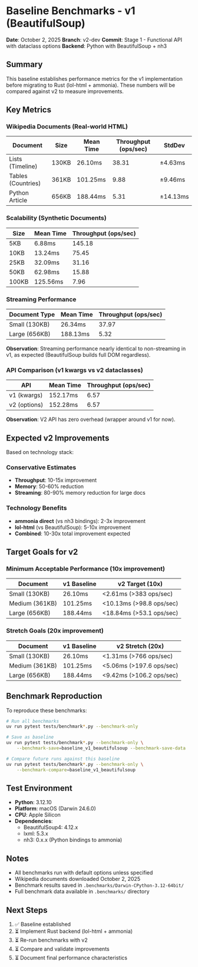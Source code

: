 # Baseline Benchmarks - v1 (BeautifulSoup)

**Date**: October 2, 2025
**Branch**: v2-dev
**Commit**: Stage 1 - Functional API with dataclass options
**Backend**: Python with BeautifulSoup + nh3

## Summary

This baseline establishes performance metrics for the v1 implementation before migrating to Rust (lol-html + ammonia). These numbers will be compared against v2 to measure improvements.

## Key Metrics

### Wikipedia Documents (Real-world HTML)

| Document           | Size  | Mean Time | Throughput (ops/sec) | StdDev   |
| ------------------ | ----- | --------- | -------------------- | -------- |
| Lists (Timeline)   | 130KB | 26.10ms   | 38.31                | ±4.63ms  |
| Tables (Countries) | 361KB | 101.25ms  | 9.88                 | ±9.46ms  |
| Python Article     | 656KB | 188.44ms  | 5.31                 | ±14.13ms |

### Scalability (Synthetic Documents)

| Size  | Mean Time | Throughput (ops/sec) |
| ----- | --------- | -------------------- |
| 5KB   | 6.88ms    | 145.18               |
| 10KB  | 13.24ms   | 75.45                |
| 25KB  | 32.09ms   | 31.16                |
| 50KB  | 62.98ms   | 15.88                |
| 100KB | 125.56ms  | 7.96                 |

### Streaming Performance

| Document Type | Mean Time | Throughput (ops/sec) |
| ------------- | --------- | -------------------- |
| Small (130KB) | 26.34ms   | 37.97                |
| Large (656KB) | 188.13ms  | 5.32                 |

**Observation**: Streaming performance nearly identical to non-streaming in v1, as expected (BeautifulSoup builds full DOM regardless).

### API Comparison (v1 kwargs vs v2 dataclasses)

| API          | Mean Time | Throughput (ops/sec) |
| ------------ | --------- | -------------------- |
| v1 (kwargs)  | 152.17ms  | 6.57                 |
| v2 (options) | 152.28ms  | 6.57                 |

**Observation**: V2 API has zero overhead (wrapper around v1 for now).

## Expected v2 Improvements

Based on technology stack:

### Conservative Estimates

- **Throughput**: 10-15x improvement
- **Memory**: 50-60% reduction
- **Streaming**: 80-90% memory reduction for large docs

### Technology Benefits

- **ammonia direct** (vs nh3 bindings): 2-3x improvement
- **lol-html** (vs BeautifulSoup): 5-10x improvement
- **Combined**: 10-30x total improvement expected

## Target Goals for v2

### Minimum Acceptable Performance (10x improvement)

| Document       | v1 Baseline | v2 Target (10x)           |
| -------------- | ----------- | ------------------------- |
| Small (130KB)  | 26.10ms     | \<2.61ms (>383 ops/sec)   |
| Medium (361KB) | 101.25ms    | \<10.13ms (>98.8 ops/sec) |
| Large (656KB)  | 188.44ms    | \<18.84ms (>53.1 ops/sec) |

### Stretch Goals (20x improvement)

| Document       | v1 Baseline | v2 Stretch (20x)          |
| -------------- | ----------- | ------------------------- |
| Small (130KB)  | 26.10ms     | \<1.31ms (>766 ops/sec)   |
| Medium (361KB) | 101.25ms    | \<5.06ms (>197.6 ops/sec) |
| Large (656KB)  | 188.44ms    | \<9.42ms (>106.2 ops/sec) |

## Benchmark Reproduction

To reproduce these benchmarks:

```bash
# Run all benchmarks
uv run pytest tests/benchmark*.py --benchmark-only

# Save as baseline
uv run pytest tests/benchmark*.py --benchmark-only \
    --benchmark-save=baseline_v1_beautifulsoup --benchmark-save-data

# Compare future runs against this baseline
uv run pytest tests/benchmark*.py --benchmark-only \
    --benchmark-compare=baseline_v1_beautifulsoup
```

## Test Environment

- **Python**: 3.12.10
- **Platform**: macOS (Darwin 24.6.0)
- **CPU**: Apple Silicon
- **Dependencies**:
  - BeautifulSoup4: 4.12.x
  - lxml: 5.3.x
  - nh3: 0.x.x (Python bindings to ammonia)

## Notes

- All benchmarks run with default options unless specified
- Wikipedia documents downloaded October 2, 2025
- Benchmark results saved in `.benchmarks/Darwin-CPython-3.12-64bit/`
- Full benchmark data available in `.benchmarks/` directory

## Next Steps

1. ✅ Baseline established
1. ⏳ Implement Rust backend (lol-html + ammonia)
1. ⏳ Re-run benchmarks with v2
1. ⏳ Compare and validate improvements
1. ⏳ Document final performance characteristics
